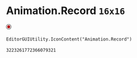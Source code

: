 # Animation.Record `16x16`
<img src="/img/Animation.Record.png" width=16 height=16>

``` CSharp
EditorGUIUtility.IconContent("Animation.Record")
```
```
3223261772366079321
```
